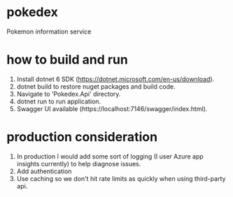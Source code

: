 # pokedex
Pokemon information service

# how to build and run

1. Install dotnet 6 SDK (https://dotnet.microsoft.com/en-us/download).
2. dotnet build to restore nuget packages and build code.
3. Navigate to 'Pokedex.Api' directory.
4. dotnet run to run application.
5. Swagger UI available (https://localhost:7146/swagger/index.html).


# production consideration

1. In production I would add some sort of logging (I user Azure app insights currently) to help diagnose issues.
2. Add authentication
3. Use caching so we don't hit rate limits as quickly when using third-party api.

